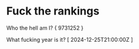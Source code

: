 # Fuck the rankings

Who the hell am I?
{ 9731252 }

What fucking year is it?
[ 2024-12-25T21:00:00Z ]
